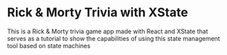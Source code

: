 # Rick & Morty Trivia with XState
This is a Rick &amp; Morty trivia game app made with React and XState that serves as a tutorial to show the capabilities of using this state management tool based on state machines

